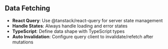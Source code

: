 ## Data Fetching

- **React Query**: Use @tanstack/react-query for server state management
- **Handle States**: Always handle loading and error states
- **TypeScript**: Define data shape with TypeScript types
- **Auto Invalidation**: Configure query client to invalidate/refetch after mutations

